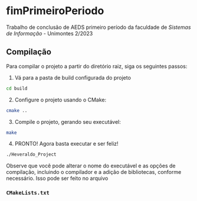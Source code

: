 # fimPrimeiroPeriodo
Trabalho de conclusão de AEDS primeiro período da faculdade de *Sistemas de Informação* - Unimontes 2/2023


## Compilação

Para compilar o projeto a partir do diretório raiz, siga os seguintes passos:

1. Vá para a pasta de build configurada do projeto
```bash
cd build
```
2. Configure o projeto usando o CMake:
```bash
cmake ..
```
3. Compile o projeto, gerando seu executável:
```bash
make
```
4. PRONTO! Agora basta executar e ser feliz!
```bash
./Heveraldo_Project
```

Observe que você pode alterar o nome do executável e as opções de compilação, incluindo o compilador e a adição de bibliotecas, conforme necessário. Isso pode ser feito no arquivo 

### `CMakeLists.txt`